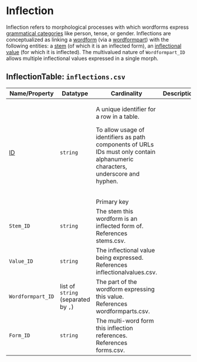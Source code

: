 # Inflection
Inflection refers to morphological processes with which wordforms express [grammatical categories](../inflectionalcategories) like person, tense, or gender.
Inflections are conceptualized as linking a [wordform](../wordforms) (via a [wordformpart](../wordformpart)) with the following entities: a [stem](../stems) (of which it is an inflected form), an [inflectional value](inflectionalvalues) (for which it is inflected).
The multivalued nature of `Wordformpart_ID` allows multiple inflectional values expressed in a single morph.

## InflectionTable: `inflections.csv`

Name/Property | Datatype | Cardinality | Description
 --- | --- | --- | --- 
[ID](http://cldf.clld.org/v1.0/terms.rdf#id) | `string` | <div>             <p>A unique identifier for a row in a table.</p>             <p>                 To allow usage of identifiers as path components of URLs                 IDs must only contain alphanumeric characters, underscore and hyphen.             </p>         </div>         <br>Primary key
`Stem_ID` | `string` | The stem this wordform is an inflected form of.<br>References stems.csv.
`Value_ID` | `string` | The inflectional value being expressed.<br>References inflectionalvalues.csv.
`Wordformpart_ID` | list of `string` (separated by `,`) | The part of the wordform expressing this value.<br>References wordformparts.csv.
`Form_ID` | `string` | The multi-word form this inflection references.<br>References forms.csv.